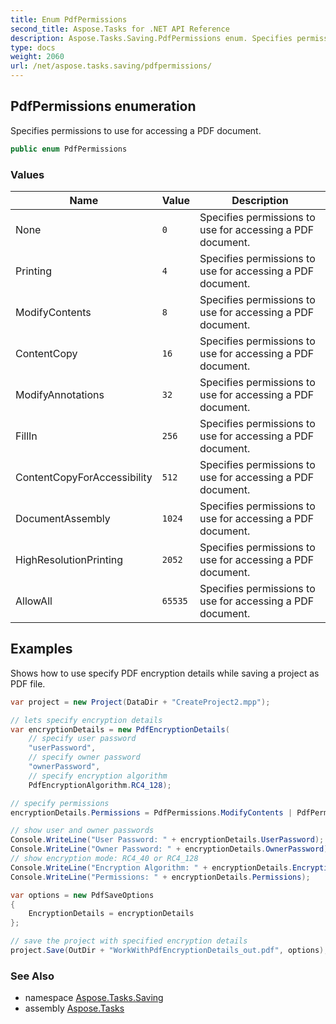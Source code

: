 ```yaml
---
title: Enum PdfPermissions
second_title: Aspose.Tasks for .NET API Reference
description: Aspose.Tasks.Saving.PdfPermissions enum. Specifies permissions to use for accessing a PDF document
type: docs
weight: 2060
url: /net/aspose.tasks.saving/pdfpermissions/
---
```

## PdfPermissions enumeration

Specifies permissions to use for accessing a PDF document.

```csharp
public enum PdfPermissions
```

### Values

| Name | Value | Description |
| --- | --- | --- |
| None | `0` | Specifies permissions to use for accessing a PDF document. |
| Printing | `4` | Specifies permissions to use for accessing a PDF document. |
| ModifyContents | `8` | Specifies permissions to use for accessing a PDF document. |
| ContentCopy | `16` | Specifies permissions to use for accessing a PDF document. |
| ModifyAnnotations | `32` | Specifies permissions to use for accessing a PDF document. |
| FillIn | `256` | Specifies permissions to use for accessing a PDF document. |
| ContentCopyForAccessibility | `512` | Specifies permissions to use for accessing a PDF document. |
| DocumentAssembly | `1024` | Specifies permissions to use for accessing a PDF document. |
| HighResolutionPrinting | `2052` | Specifies permissions to use for accessing a PDF document. |
| AllowAll | `65535` | Specifies permissions to use for accessing a PDF document. |

## Examples

Shows how to use specify PDF encryption details while saving a project as PDF file.

```csharp
var project = new Project(DataDir + "CreateProject2.mpp");

// lets specify encryption details  
var encryptionDetails = new PdfEncryptionDetails(
    // specify user password
    "userPassword", 
    // specify owner password
    "ownerPassword", 
    // specify encryption algorithm
    PdfEncryptionAlgorithm.RC4_128);

// specify permissions
encryptionDetails.Permissions = PdfPermissions.ModifyContents | PdfPermissions.ModifyAnnotations;

// show user and owner passwords
Console.WriteLine("User Password: " + encryptionDetails.UserPassword);
Console.WriteLine("Owner Password: " + encryptionDetails.OwnerPassword);
// show encryption mode: RC4_40 or RC4_128
Console.WriteLine("Encryption Algorithm: " + encryptionDetails.EncryptionAlgorithm);
Console.WriteLine("Permissions: " + encryptionDetails.Permissions);

var options = new PdfSaveOptions
{
    EncryptionDetails = encryptionDetails
};

// save the project with specified encryption details
project.Save(OutDir + "WorkWithPdfEncryptionDetails_out.pdf", options);
```

### See Also

* namespace [Aspose.Tasks.Saving](../../aspose.tasks.saving/)
* assembly [Aspose.Tasks](../../)


